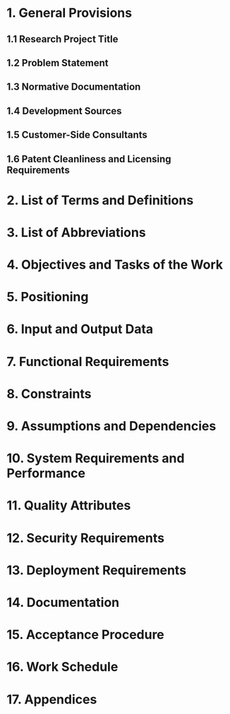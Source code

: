 # 1. General Provisions
## 1.1 Research Project Title
## 1.2 Problem Statement
## 1.3 Normative Documentation
## 1.4 Development Sources
## 1.5 Customer-Side Consultants
## 1.6 Patent Cleanliness and Licensing Requirements
# 2. List of Terms and Definitions
# 3. List of Abbreviations
# 4. Objectives and Tasks of the Work
# 5. Positioning
# 6. Input and Output Data
# 7. Functional Requirements
# 8. Constraints
# 9. Assumptions and Dependencies
# 10. System Requirements and Performance
# 11. Quality Attributes
# 12. Security Requirements
# 13. Deployment Requirements
# 14. Documentation
# 15. Acceptance Procedure
# 16. Work Schedule
# 17. Appendices